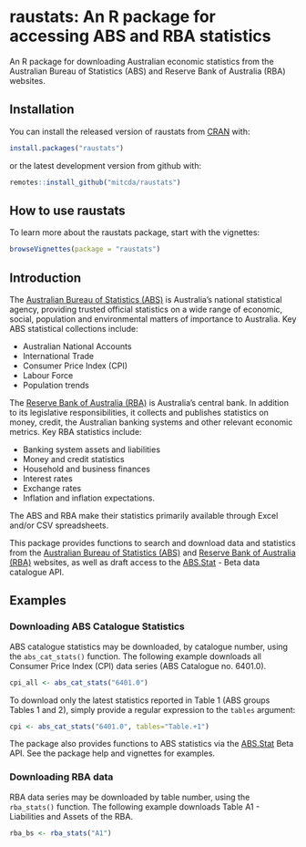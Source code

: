 
<!-- README.md is generated from README.Rmd. Please edit that file -->

# raustats: An R package for accessing ABS and RBA statistics

An R package for downloading Australian economic statistics from the
Australian Bureau of Statistics (ABS) and Reserve Bank of Australia
(RBA) websites.

## Installation

You can install the released version of raustats from
[CRAN](https://CRAN.R-project.org) with:

``` r
install.packages("raustats")
```

or the latest development version from github with:

``` r
remotes::install_github("mitcda/raustats")
```

## How to use raustats

To learn more about the raustats package, start with the vignettes:

``` r
browseVignettes(package = "raustats")
```

## Introduction

The [Australian Bureau of Statistics (ABS)](http://www.abs.gov.au/) is
Australia’s national statistical agency, providing trusted official
statistics on a wide range of economic, social, population and
environmental matters of importance to Australia. Key ABS statistical
collections include:

  - Australian National Accounts
  - International Trade
  - Consumer Price Index (CPI)
  - Labour Force
  - Population trends

The [Reserve Bank of Australia (RBA)](http://www.rba.gov.au/) is
Australia’s central bank. In addition to its legislative
responsibilities, it collects and publishes statistics on money, credit,
the Australian banking systems and other relevant economic metrics. Key
RBA statistics include:

  - Banking system assets and liabilities
  - Money and credit statistics
  - Household and business finances
  - Interest rates
  - Exchange rates
  - Inflation and inflation expectations.

The ABS and RBA make their statistics primarily available through Excel
and/or CSV spreadsheets.

This package provides functions to search and download data and
statistics from the [Australian Bureau of Statistics
(ABS)](http://www.abs.gov.au/) and [Reserve Bank of Australia
(RBA)](http://www.rba.gov.au/) websites, as well as draft access to the
[ABS.Stat](http://stat.data.abs.gov.au/) - Beta data catalogue API.

## Examples

### Downloading ABS Catalogue Statistics

ABS catalogue statistics may be downloaded, by catalogue number, using
the `abs_cat_stats()` function. The following example downloads all
Consumer Price Index (CPI) data series (ABS Catalogue no. 6401.0).

``` r
cpi_all <- abs_cat_stats("6401.0")
```

To download only the latest statistics reported in Table 1 (ABS groups
Tables 1 and 2), simply provide a regular expression to the `tables`
argument:

``` r
cpi <- abs_cat_stats("6401.0", tables="Table.+1")
```

The package also provides functions to ABS statistics via the
[ABS.Stat](http://stat.data.abs.gov.au/) Beta API. See the package help
and vignettes for examples.

### Downloading RBA data

RBA data series may be downloaded by table number, using the
`rba_stats()` function. The following example downloads Table A1 -
Liabilities and Assets of the RBA.

``` r
rba_bs <- rba_stats("A1")
```
